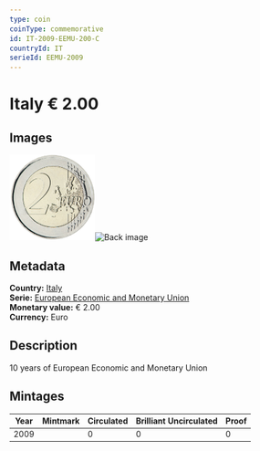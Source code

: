 ```yaml
---
type: coin
coinType: commemorative
id: IT-2009-EEMU-200-C
countryId: IT
serieId: EEMU-2009
---
```


# Italy € 2.00

## Images

<img src="../../Images/common-2007-200.png" height="150" alt="Front image"><img src="Images/IT-2009-200-000.png" height="150" alt="Back image">

## Metadata

**Country:** [Italy](../../Countries/Italy/index.md)\
**Serie:** [European Economic and Monetary Union](index.md)\
**Monetary value:** € 2.00\
**Currency:** Euro

## Description
10 years of European Economic and Monetary Union

## Mintages

| Year | Mintmark | Circulated | Brilliant Uncirculated | Proof |
| ---- | -------- | ---------- | ---------------------- | ----- |
| 2009 |  | 0| 0 | 0 |
